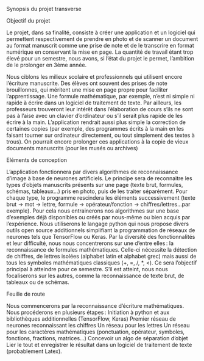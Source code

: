 Synopsis du projet transverse 
 
Objectif du projet 
 
Le projet, dans sa finalité, consiste à créer une application et un logiciel qui permettent respectivement de prendre en photo et de scanner un document au format manuscrit comme une prise de note et de le transcrire en format numérique en conservant la mise en page. La quantité de travail étant trop élevé pour un semestre, nous avons, si l’état du projet le permet, l’ambition de le prolonger en 3ème année.

Nous ciblons les milieux scolaire et professionnels qui utilisent encore l’écriture manuscrite. Des élèves ont souvent des prises de note brouillonnes, qui méritent une mise en page propre pour faciliter l’apprentissage. Une formule mathématique, par exemple, n’est ni simple ni rapide à écrire dans un logiciel de traitement de texte. Par ailleurs, les professeurs trouveront leur intérêt dans l’élaboration de cours s’ils ne sont pas à l’aise avec un clavier d’ordinateur ou s’il serait plus rapide de les écrire à la main. L’application rendrait aussi plus simple la correction de certaines copies (par exemple, des programmes écrits à la main en les faisant tourner sur ordinateur directement, ou tout simplement des textes à trous). On pourrait encore prolonger ces applications à la copie de vieux documents manuscrits (pour les musés ou archives)  

Eléments de conception 
 
L’application fonctionnera par divers algorithmes de reconnaissance d’image à base de neurones artificiels. Le principe sera de reconnaitre les types d’objets manuscrits présents sur une page (texte brut, formules, schémas, tableaux…) pris en photo, puis de les traiter séparément. Pour chaque type, le programme rescindera les éléments successivement (texte brut 
→
 mot 
→
 lettre, formule 
→
 opérateur/fonction 
→
 chiffres/lettres…par exemple). Pour cela nous entrainerons nos algorithmes sur une base d’exemples déjà disponibles ou créés par nous-même ou bien acquis par l’expérience. Nous utiliserons le langage python qui nous propose divers outils open source additionnels simplifiant la programmation de réseaux de neurones tels que TensorFlow ou Keras. 
Par la diversité des fonctionnalités et leur difficulté, nous nous concentrerons sur une d’entre elles : la reconnaissance de formules mathématiques. Celle-ci nécessite la détection de chiffres, de lettres isolées (alphabet latin et alphabet grec) mais aussi de tous les symboles mathématiques classiques (+, =, /, *, <). Ce sera l’objectif principal à atteindre pour ce semestre. S’il est atteint, nous nous focaliserons sur les autres, comme la reconnaissance de texte brut, de tableaux ou de schémas. 
 
 
 
 
 
Feuille de route 
 
Nous commencerons par la reconnaissance d’écriture mathématiques. Nous procéderons en plusieurs étapes : 
Initiation à python et aux bibliothèques additionnelles (TensorFlow, Keras) 
Premier réseau de neurones reconnaissant les chiffres 
Un réseau pour les lettres 
Un réseau pour les caractères mathématiques (ponctuation, opérateur, symboles, fonctions, fractions, matrices…) 
Concevoir un algo de séparation d’objet 
Lier le tout et enregistrer le résultat dans un logiciel de traitement de texte (probablement Latex). 
 
